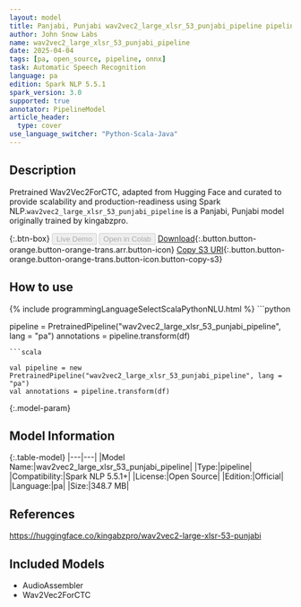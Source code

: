 ```yaml
---
layout: model
title: Panjabi, Punjabi wav2vec2_large_xlsr_53_punjabi_pipeline pipeline Wav2Vec2ForCTC from kingabzpro
author: John Snow Labs
name: wav2vec2_large_xlsr_53_punjabi_pipeline
date: 2025-04-04
tags: [pa, open_source, pipeline, onnx]
task: Automatic Speech Recognition
language: pa
edition: Spark NLP 5.5.1
spark_version: 3.0
supported: true
annotator: PipelineModel
article_header:
  type: cover
use_language_switcher: "Python-Scala-Java"
---
```


## Description

Pretrained Wav2Vec2ForCTC, adapted from Hugging Face and curated to provide scalability and production-readiness using Spark NLP.`wav2vec2_large_xlsr_53_punjabi_pipeline` is a Panjabi, Punjabi model originally trained by kingabzpro.

{:.btn-box}
<button class="button button-orange" disabled>Live Demo</button>
<button class="button button-orange" disabled>Open in Colab</button>
[Download](https://s3.amazonaws.com/auxdata.johnsnowlabs.com/public/models/wav2vec2_large_xlsr_53_punjabi_pipeline_pa_5.5.1_3.0_1743763551890.zip){:.button.button-orange.button-orange-trans.arr.button-icon}
[Copy S3 URI](s3://auxdata.johnsnowlabs.com/public/models/wav2vec2_large_xlsr_53_punjabi_pipeline_pa_5.5.1_3.0_1743763551890.zip){:.button.button-orange.button-orange-trans.button-icon.button-copy-s3}

## How to use



<div class="tabs-box" markdown="1">
{% include programmingLanguageSelectScalaPythonNLU.html %}
```python

pipeline = PretrainedPipeline("wav2vec2_large_xlsr_53_punjabi_pipeline", lang = "pa")
annotations =  pipeline.transform(df)   

```
```scala

val pipeline = new PretrainedPipeline("wav2vec2_large_xlsr_53_punjabi_pipeline", lang = "pa")
val annotations = pipeline.transform(df)

```
</div>

{:.model-param}
## Model Information

{:.table-model}
|---|---|
|Model Name:|wav2vec2_large_xlsr_53_punjabi_pipeline|
|Type:|pipeline|
|Compatibility:|Spark NLP 5.5.1+|
|License:|Open Source|
|Edition:|Official|
|Language:|pa|
|Size:|348.7 MB|

## References

https://huggingface.co/kingabzpro/wav2vec2-large-xlsr-53-punjabi

## Included Models

- AudioAssembler
- Wav2Vec2ForCTC